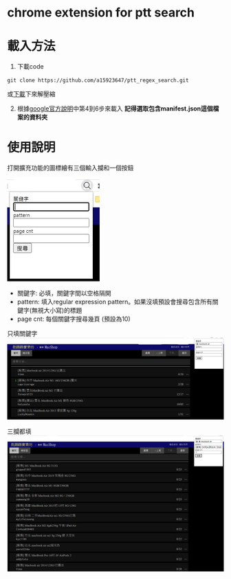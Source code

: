 # chrome extension for ptt search
# 載入方法
1. 下載code
```
git clone https://github.com/a15923647/ptt_regex_search.git
```
或[下載](https://github.com/a15923647/ptt_regex_search/archive/refs/heads/master.zip)下來解壓縮

2. 根據[google官方說明](https://support.google.com/chrome/a/answer/2714278?hl=zh-Hant)中第4到6步來載入
**記得選取包含manifest.json這個檔案的資料夾**
# 使用說明
打開擴充功能的圖標繪有三個輸入攔和一個按鈕

![img](https://github.com/a15923647/ptt_regex_search/blob/master/demo/popup_view.jpg?raw=true)

* 關鍵字: 必填，關鍵字間以空格隔開
* pattern: 填入regular expression pattern。如果沒填預設會搜尋包含所有關鍵字(無視大小寫)的標題
* page cnt: 每個關鍵字搜尋幾頁 (預設為10)

只填關鍵字
![img](https://github.com/a15923647/ptt_regex_search/blob/master/demo/keywords_only.jpg?raw=true)

三攔都填
![img](https://github.com/a15923647/ptt_regex_search/blob/master/demo/all.jpg?raw=true)

